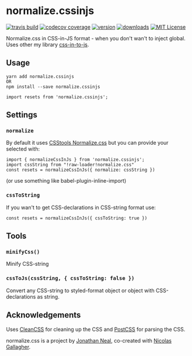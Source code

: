 # normalize.cssinjs

[![travis build](https://img.shields.io/travis/J-Kallunki/normalize.cssinjs.svg?style=flat-square)](https://travis-ci.org/J-Kallunki/normalize.cssinjs)
[![codecov coverage](https://img.shields.io/codecov/c/github/J-Kallunki/normalize.cssinjs.svg?style=flat-square)](https://codecov.io/github/J-Kallunki/normalize.cssinjs)
[![version](https://img.shields.io/npm/v/normalize.cssinjs.svg?style=flat-square)](http://npm.im/normalize.cssinjs)
[![downloads](https://img.shields.io/npm/dm/normalize.cssinjs.svg?style=flat-square)](http://npm-stat.com/charts.html?package=normalize.cssinjs&from=2015-08-01)
[![MIT License](https://img.shields.io/npm/l/normalize.cssinjs.svg?style=flat-square)](http://opensource.org/licenses/MIT)

Normalize.css in CSS-in-JS format - when you don't wan't to inject global. Uses other my library [css-in-to-js](https://github.com/J-Kallunki/css-in-to-js).

## Usage

```
yarn add normalize.cssinjs
OR
npm install --save normalize.cssinjs
```
```
import resets from 'normalize.cssinjs';
```

## Settings

### `normalize`

By default it uses [CSStools Normalize.css](https://github.com/csstools/normalize.css/) but you can provide your selected with:

```
import { normalizeCssInJs } from 'normalize.cssinjs';
import cssString from "!raw-loader!normalize.css"
const resets = normalizeCssInJs({ normalize: cssString })
```
(or use something like babel-plugin-inline-import)

### `cssToString`

If you wan't to get CSS-declarations in CSS-string format use:
```
const resets = normalizeCssInJs({ cssToString: true })
```

## Tools

### `minifyCss()`

Minify CSS-string

### `cssToJs(cssString, { cssToString: false })`

Convert any CSS-string to styled-format object or object with CSS-declarations as string.

## Acknowledgements

Uses [CleanCSS](https://github.com/jakubpawlowicz/clean-css) for cleaning up the CSS and [PostCSS](https://github.com/postcss/postcss) for parsing the CSS.

normalize.css is a project by [Jonathan Neal](https://github.com/jonathantneal), co-created with [Nicolas Gallagher](https://github.com/necolas).
